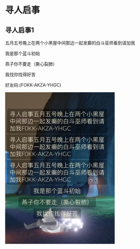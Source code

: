 # 寻人启事

## 寻人启事1
五月五号晚上在两个小黑屋中间那边一起发癫的白斗巫师看到请加我

我是那个蓝斗初始

燕子你不要走（撕心裂肺）

我找你找得好苦

好友码:(FOKK-AKZA-YHGC)

![](寻人启事/1.png)